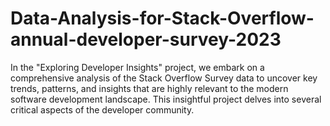 # Data-Analysis-for-Stack-Overflow-annual-developer-survey-2023
In the "Exploring Developer Insights" project, we embark on a comprehensive analysis of the Stack Overflow Survey data to uncover key trends, patterns, and insights that are highly relevant to the modern software development landscape. This insightful project delves into several critical aspects of the developer community.
